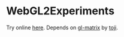 # WebGL2Experiments

Try online [here](https://lichtso.github.io/WebGL2Experiments/).
Depends on [gl-matrix](https://github.com/toji/gl-matrix) by [toji](https://github.com/toji).
